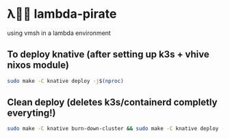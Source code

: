 # λ🏴‍☠️ lambda-pirate
using vmsh in a lambda environment

## To deploy knative (after setting up k3s + vhive nixos module)

``` sh
sudo make -C knative deploy -j$(nproc)
```

## Clean deploy (deletes k3s/containerd completly everyting!)

``` sh
sudo make -C knative burn-down-cluster && sudo make -C knative deploy -j$(nproc)
```

